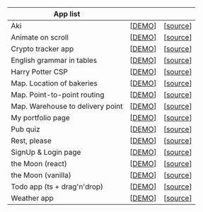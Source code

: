 |  App list |   |   |
|---|---|---|
| Aki| [[DEMO](https://cat-aki.vercel.app/)] |[[source](https://github.com/PopovDS617/aki)] |
| Animate on scroll  | [[DEMO](https://popov-pp1.netlify.app/)] |[[source](https://github.com/PopovDS617/animate-on-scroll-framer)] |
| Crypto tracker app |[[DEMO](https://crypto-trkr.netlify.app/)]| [[source](https://github.com/PopovDS617/crypto-tracker-app)]|
| English grammar in tables | [[DEMO](https://eng-grammar.vercel.app/)] | [[source](https://github.com/PopovDS617/eng-gram)]
| Harry Potter CSP| [[DEMO](https://harry-potter-pp.vercel.app/)]| [[source](https://github.com/PopovDS617/harry-potter)] |
| Map. Location of bakeries| [[DEMO](https://popov-bakery-locations.netlify.app/)] |[[source](https://github.com/PopovDS617/microservice-interactive-map)] |
| Map. Point-to-point routing | [[DEMO](https://p-t-p-map-routing.vercel.app/)] | [[source](https://github.com/PopovDS617/map-point-to-point-routing)]
| Map. Warehouse to delivery point | [[DEMO](https://map-warehouse-to-delivery-point.vercel.app/)] | [[source](https://github.com/PopovDS617/map-warehouse-to-delivery-point)]|
| My portfolio page| [[DEMO](https://popov.vercel.app/)]|[[source](https://github.com/PopovDS617/portfolio-page)]|
| Pub quiz| [[DEMO](https://quiz-pp.vercel.app/)] |[[source](https://github.com/PopovDS617/pub-quiz-project)] |
| Rest, please| [[DEMO](https://rest-please.vercel.app/)] |[[source](https://github.com/PopovDS617/rest-please)]|
| SignUp & Login page| [[DEMO](https://popov-pp2.vercel.app/)] | [[source](https://github.com/PopovDS617/microservice-auth-nextauth)] |
| the Moon (react)| [[DEMO](https://moon-pp.netlify.app/)] |[[source](https://github.com/PopovDS617/the-moon)]
| the Moon (vanilla)| [[DEMO](https://moon-pet-prj.netlify.app/)]| [[source](https://github.com/PopovDS617/the-moon-vanilla)] |
|Todo app (ts + drag'n'drop)|  [[DEMO](https://todo-dragndrop-ts.vercel.app/)] | [[source](https://github.com/PopovDS617/todo-dragndrop-ts)]|
|Weather app |[[DEMO](https://popov-forecast.vercel.app/)]| [[source](https://github.com/PopovDS617/microservice-weather-forecast)] |












